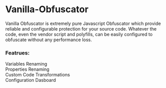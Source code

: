 # Vanilla-Obfuscator
Vanilla Obfuscator is extremely pure Javascript Obfuscator which provide reliable and configurable protection for your source code. Whatever the code, even the vendor script and polyfills, can be easily configured to obfuscate without any performance loss.

### Featrues:  
Variables Renaming  
Properties Renaming  
Custom Code Transformations  
Configuration Dasboard  


